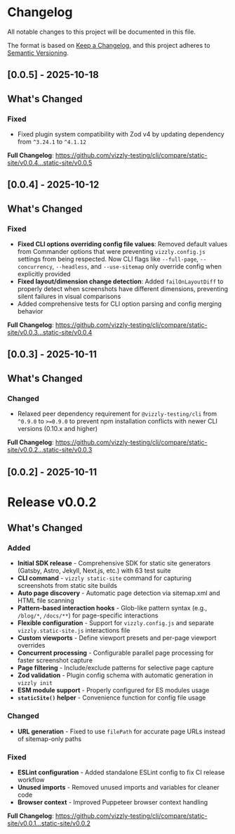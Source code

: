 # Changelog

All notable changes to this project will be documented in this file.

The format is based on [Keep a Changelog](https://keepachangelog.com/en/1.0.0/),
and this project adheres to [Semantic Versioning](https://semver.org/spec/v2.0.0.html).

## [0.0.5] - 2025-10-18

## What's Changed

### Fixed
- Fixed plugin system compatibility with Zod v4 by updating dependency from `^3.24.1` to `^4.1.12`

**Full Changelog**: https://github.com/vizzly-testing/cli/compare/static-site/v0.0.4...static-site/v0.0.5

## [0.0.4] - 2025-10-12

## What's Changed

### Fixed
- **Fixed CLI options overriding config file values**: Removed default values from Commander options that were preventing `vizzly.config.js` settings from being respected. Now CLI flags like `--full-page`, `--concurrency`, `--headless`, and `--use-sitemap` only override config when explicitly provided
- **Fixed layout/dimension change detection**: Added `failOnLayoutDiff` to properly detect when screenshots have different dimensions, preventing silent failures in visual comparisons
- Added comprehensive tests for CLI option parsing and config merging behavior

**Full Changelog**: https://github.com/vizzly-testing/cli/compare/static-site/v0.0.3...static-site/v0.0.4

## [0.0.3] - 2025-10-11

## What's Changed

### Changed
- Relaxed peer dependency requirement for `@vizzly-testing/cli` from `^0.9.0` to `>=0.9.0` to prevent npm installation conflicts with newer CLI versions (0.10.x and higher)

**Full Changelog**: https://github.com/vizzly-testing/cli/compare/static-site/v0.0.2...static-site/v0.0.3

## [0.0.2] - 2025-10-11

# Release v0.0.2

## What's Changed

### Added
- **Initial SDK release** - Comprehensive SDK for static site generators (Gatsby, Astro, Jekyll, Next.js, etc.) with 63 test suite
- **CLI command** - `vizzly static-site` command for capturing screenshots from static site builds
- **Auto page discovery** - Automatic page detection via sitemap.xml and HTML file scanning
- **Pattern-based interaction hooks** - Glob-like pattern syntax (e.g., `/blog/*`, `/docs/**`) for page-specific interactions
- **Flexible configuration** - Support for `vizzly.config.js` and separate `vizzly.static-site.js` interactions file
- **Custom viewports** - Define viewport presets and per-page viewport overrides
- **Concurrent processing** - Configurable parallel page processing for faster screenshot capture
- **Page filtering** - Include/exclude patterns for selective page capture
- **Zod validation** - Plugin config schema with automatic generation in `vizzly init`
- **ESM module support** - Properly configured for ES modules usage
- **`staticSite()` helper** - Convenience function for config file usage

### Changed
- **URL generation** - Fixed to use `filePath` for accurate page URLs instead of sitemap-only paths

### Fixed
- **ESLint configuration** - Added standalone ESLint config to fix CI release workflow
- **Unused imports** - Removed unused imports and variables for cleaner code
- **Browser context** - Improved Puppeteer browser context handling

**Full Changelog**: https://github.com/vizzly-testing/cli/compare/static-site/v0.0.1...static-site/v0.0.2
